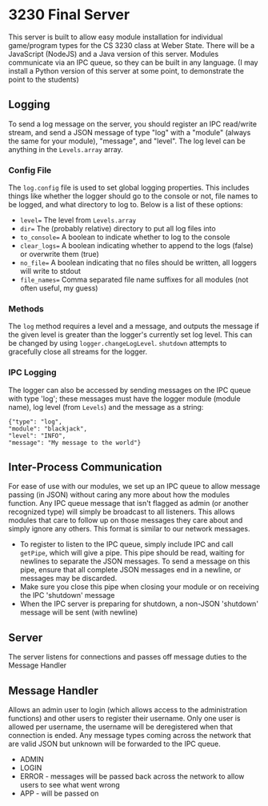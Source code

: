 # 3230 Final Server #

This server is built to allow easy module installation for individual game/program types
for the CS 3230 class at Weber State. There will be a JavaScript (NodeJS) and a Java version
of this server. Modules communicate via an IPC queue, so they can be built in any language.
(I may install a Python version of this server at some point, to demonstrate the point to the students)

## Logging ##

To send a log message on the server, you should register an IPC read/write stream, and send
a JSON message of type "log" with a "module" (always the same for your module), "message",
and "level". The log level can be anything in the ```Levels.array``` array.

### Config File ###

The ```log.config``` file is used to set global logging properties. This includes things like
whether the logger should go to the console or not, file names to be logged, and what directory
to log to. Below is a list of these options:

* ```level=``` The level from ```Levels.array```
* ```dir=``` The (probably relative) directory to put all log files into
* ```to_console=``` A boolean to indicate whether to log to the console
* ```clear_logs=``` A boolean indicating whether to append to the logs (false) or overwrite them (true)
* ```no_file=``` A boolean indicating that no files should be written, all loggers will write to stdout
* ```file_names=``` Comma separated file name suffixes for all modules (not often useful, my guess)

### Methods ###

The ```log``` method requires a level and a message, and outputs the message if the given level is greater
than the logger's currently set log level. This can be changed by using ```logger.changeLogLevel```. ```shutdown```
attempts to gracefully close all streams for the logger.

### IPC Logging ###

The logger can also be accessed by sending messages on the IPC queue with type 'log'; these messages must
have the logger module (module name), log level (from ```Levels```) and the message as a string:

    {"type": "log",
    "module": "blackjack",
    "level": "INFO",
    "message": "My message to the world"}

## Inter-Process Communication ##

For ease of use with our modules, we set up an IPC queue to allow message passing (in JSON)
without caring any more about how the modules function. Any IPC queue message that isn't flagged
as admin (or another recognized type) will simply be broadcast to all listeners. This allows modules
that care to follow up on those messages they care about and simply ignore any others. This format
is similar to our network messages.

* To register to listen to the IPC queue, simply include IPC and call ```getPipe```, which will give
a pipe. This pipe should be read, waiting for newlines to separate the JSON messages. To send a message
on this pipe, ensure that all complete JSON messages end in a newline, or messages may be discarded.
* Make sure you close this pipe when closing your module or on receiving the IPC 'shutdown' message
* When the IPC server is preparing for shutdown, a non-JSON 'shutdown' message will be sent (with newline)

## Server ##

The server listens for connections and passes off message duties to the Message Handler

## Message Handler ##

Allows an admin user to login (which allows access to the administration functions) and other users to
register their username. Only one user is allowed per username, the username will be deregistered when that
connection is ended. Any message types coming across the network that are valid JSON but unknown will be
forwarded to the IPC queue.

* ADMIN
* LOGIN
* ERROR - messages will be passed back across the network to allow users to see what went wrong
* APP - will be passed on
